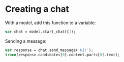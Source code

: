 # Creating a chat
With a model, add this function to a variable:
```haxe
var chat = model.start_chat([]);
```
Sending a message:
```haxe
var response = chat.send_message('Hi!');
trace(response.candidates[0].content.parts[0].text);
```